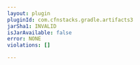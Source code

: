 ```yaml
---
layout: plugin
pluginId: com.cfnstacks.gradle.artifacts3
jarSha1: INVALID
isJarAvailable: false
error: NONE
violations: []

---
```

